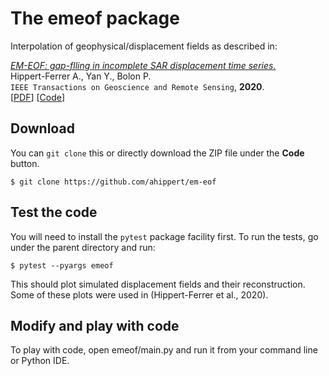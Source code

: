 
# The emeof package

Interpolation of geophysical/displacement fields as described in:

[_EM-EOF: gap-flling in incomplete SAR displacement time series._](https://ieeexplore.ieee.org/abstract/document/9170898)
<br/>
Hippert-Ferrer A., Yan Y., Bolon P. 
<br/>
`IEEE Transactions on Geoscience and Remote Sensing`, **2020**.
<br/>
\[<a href="ahippert.github.io/pdfs/tgrs_2020.pdf" target="_blank">PDF</a>\] \[<a href="https://github.com/ahippert/em-eof" target="_blank">Code</a>\]

## Download
You can `git clone` this or directly download the ZIP file under the **Code** button.

`$ git clone https://github.com/ahippert/em-eof`

## Test the code
You will need to install the `pytest` package facility first.
To run the tests, go under the parent directory and run:

`$ pytest --pyargs emeof`

This should plot simulated displacement fields and their reconstruction. Some of these plots were used in (Hippert-Ferrer et al., 2020).

## Modify and play with code
To play with code, open emeof/main.py and run it from your command line or Python IDE.
